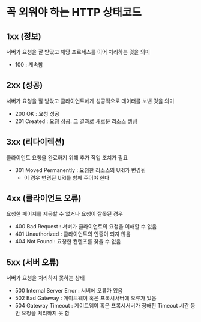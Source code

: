 # 꼭 외워야 하는 HTTP 상태코드

## 1xx (정보)

서버가 요청을 잘 받았고 해당 프로세스를 이어 처리하는 것을 의미

- 100 : 계속함

## 2xx (성공)

서버가 요청을 잘 받았고 클라이언트에게 성공적으로 데이터를 보낸 것을 의미

- 200 OK : 요청 성공
- 201 Created : 요청 성공. 그 결과로 새로운 리소스 생성

## 3xx (리다이렉션)

클라이언트 요청을 완료하기 위해 추가 작업 조치가 필요

- 301 Moved Permanently : 요청한 리소스의 URI가 변경됨
    - 이 경우 변경된 URI를 함께 주어야 한다

## 4xx (클라이언트 오류)

요청한 페이지를 제공할 수 없거나 요청이 잘못된 경우

- 400 Bad Request : 서버가 클라이언트의 요청을 이해할 수 없음
- 401 Unauthorized : 클라이언트의 인증이 되지 않음
- 404 Not Found : 요청한 컨텐츠를 찾을 수 없음

## 5xx (서버 오류)

서버가 요청을 처리하지 못하는 상태

- 500 Internal Server Error : 서버에 오류가 있음
- 502 Bad Gateway : 게이트웨이 혹은 프록시서버에 오류가 있음
- 504 Gateway Timeout : 게이트웨이 혹은 프록시서버가 정해진 Timeout 시간 동안 요청을 처리하지 못 함